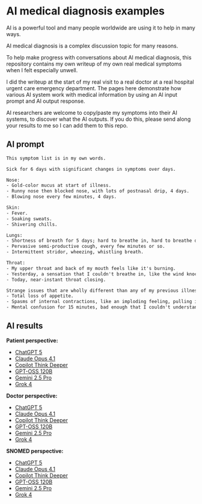 # AI medical diagnosis examples

AI is a powerful tool and many people worldwide are using it to help in many ways.

AI medical diagnosis is a complex discussion topic for many reasons.

To help make progress with conversations about AI medical diagnosis, this
repository contains my own writeup of my own real medical symptoms when I felt
especially unwell.

I did the writeup at the start of my real visit to a real doctor at a real
hospital urgent care emergency department. The pages here demonstrate how
various AI system work with medical information by using an AI input prompt and
AI output response.

AI researchers are welcome to copy/paste my symptoms into their AI systems, to
discover what the AI outputs. If you do this, please send along your results to
me so I can add them to this repo.

## AI prompt

```txt
This symptom list is in my own words.

Sick for 6 days with significant changes in symptoms over days.

Nose:
- Gold-color mucus at start of illness.
- Runny nose then blocked nose, with lots of postnasal drip, 4 days.
- Blowing nose every few minutes, 4 days.

Skin:
- Fever.
- Soaking sweats.
- Shivering chills.

Lungs:
- Shortness of breath for 5 days; hard to breathe in, hard to breathe deep.
- Pervasive semi-productive cough, every few minutes or so.
- Intermittent stridor, wheezing, whistling breath.

Throat:
- My upper throat and back of my mouth feels like it's burning.
- Yesterday, a sensation that I couldn't breathe in, like the wind knocked out of me.
- Today, near-instant throat closing.

Strange issues that are wholly different than any of my previous illnesses:
- Total loss of appetite.
- Spasms of internal contractions, like an imploding feeling, pulling inwards.
- Mental confusion for 15 minutes, bad enough that I couldn't understand my wife.
```

## AI results

**Patient perspective:**

- [ChatGPT 5](patient-perspective/chatgpt-5/)
- [Claude Opus 4.1](patient-perspective/claude-opus-4-1/)
- [Copilot Think Deeper](patient-perspective/copilot-think-deeper/)
- [GPT-OSS 120B](patient-perspective/gpt-oss-120b/)
- [Gemini 2.5 Pro](patient-perspective/gemini-2-5-pro/)
- [Grok 4](patient-perspective/grok-4/)

**Doctor perspective:**

- [ChatGPT 5](doctor-perspective/chatgpt-5/)
- [Claude Opus 4.1](doctor-perspective/claude-opus-4-1/)
- [Copilot Think Deeper](patient-perspective/copilot-think-deeper/)
- [GPT-OSS 120B](doctor-perspective/gpt-oss-120b/)
- [Gemini 2.5 Pro](doctor-perspective/gemini-2-5-pro/)
- [Grok 4](doctor-perspective/grok-4/)

**SNOMED perspective:**

- [ChatGPT 5](snomed-codes/chatgpt-5/)
- [Claude Opus 4.1](snomed-codes/claude-opus-4-1/)
- [Copilot Think Deeper](snomed-codes/copilot-think-deeper/)
- [GPT-OSS 120B](snomed-codes/gpt-oss-120b/)
- [Gemini 2.5 Pro](snomed-codes/gemini-2-5-pro/)
- [Grok 4](snomed-codes/grok-4/)

